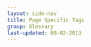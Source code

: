 ```yaml
---
layout: side-nav
title: Page Specific Tags
group: Glossary
last-updated: 08-02-2013
---
```


<!-- This Page exists for the creation of the sub-menu only and is not displayed on the site -->